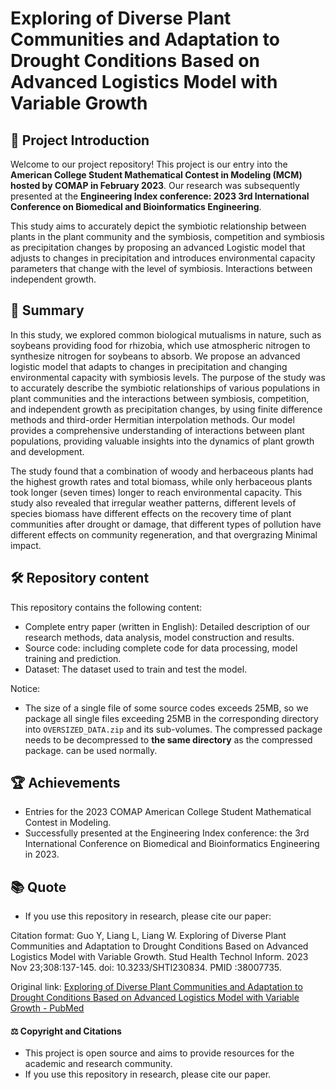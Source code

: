 # Exploring of Diverse Plant Communities and Adaptation to Drought Conditions Based on Advanced Logistics Model with Variable Growth

## 🌱 Project Introduction

Welcome to our project repository! This project is our entry into the **American College Student Mathematical Contest in Modeling (MCM) hosted by COMAP in February 2023**. Our research was subsequently presented at the **Engineering Index conference: 2023 3rd International Conference on Biomedical and Bioinformatics Engineering**.

This study aims to accurately depict the symbiotic relationship between plants in the plant community and the symbiosis, competition and symbiosis as precipitation changes by proposing an advanced Logistic model that adjusts to changes in precipitation and introduces environmental capacity parameters that change with the level of symbiosis. Interactions between independent growth.

## 📝 Summary

In this study, we explored common biological mutualisms in nature, such as soybeans providing food for rhizobia, which use atmospheric nitrogen to synthesize nitrogen for soybeans to absorb. We propose an advanced logistic model that adapts to changes in precipitation and changing environmental capacity with symbiosis levels. The purpose of the study was to accurately describe the symbiotic relationships of various populations in plant communities and the interactions between symbiosis, competition, and independent growth as precipitation changes, by using finite difference methods and third-order Hermitian interpolation methods. Our model provides a comprehensive understanding of interactions between plant populations, providing valuable insights into the dynamics of plant growth and development.

The study found that a combination of woody and herbaceous plants had the highest growth rates and total biomass, while only herbaceous plants took longer (seven times) longer to reach environmental capacity. This study also revealed that irregular weather patterns, different levels of species biomass have different effects on the recovery time of plant communities after drought or damage, that different types of pollution have different effects on community regeneration, and that overgrazing Minimal impact.

## 🛠️ Repository content

This repository contains the following content:

- Complete entry paper (written in English): Detailed description of our research methods, data analysis, model construction and results.
- Source code: including complete code for data processing, model training and prediction.
- Dataset: The dataset used to train and test the model.

Notice:
- The size of a single file of some source codes exceeds 25MB, so we package all single files exceeding 25MB in the corresponding directory into `OVERSIZED_DATA.zip` and its sub-volumes. The compressed package needs to be decompressed to **the same directory** as the compressed package. can be used normally.

## 🏆 Achievements

- Entries for the 2023 COMAP American College Student Mathematical Contest in Modeling.
- Successfully presented at the Engineering Index conference: the 3rd International Conference on Biomedical and Bioinformatics Engineering in 2023.

## 📚 Quote

- If you use this repository in research, please cite our paper:

Citation format:
Guo Y, Liang L, Liang W. Exploring of Diverse Plant Communities and Adaptation to Drought Conditions Based on Advanced Logistics Model with Variable Growth. Stud Health Technol Inform. 2023 Nov 23;308:137-145. doi: 10.3233/SHTI230834. PMID :38007735.

Original link:
[Exploring of Diverse Plant Communities and Adaptation to Drought Conditions Based on Advanced Logistics Model with Variable Growth - PubMed](https://pubmed.ncbi.nlm.nih.gov/38007735/)

#### ⚖️ Copyright and Citations

- This project is open source and aims to provide resources for the academic and research community.
- If you use this repository in research, please cite our paper.
